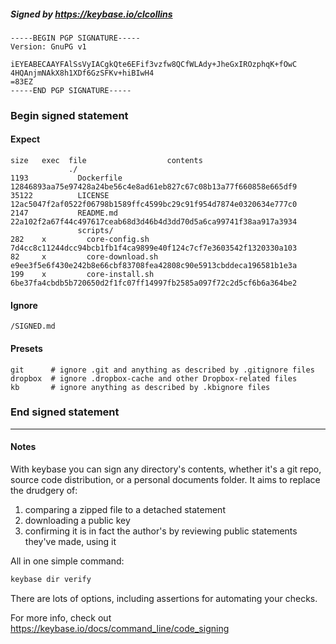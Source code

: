 ##### Signed by https://keybase.io/clcollins
```
-----BEGIN PGP SIGNATURE-----
Version: GnuPG v1

iEYEABECAAYFAlSsVyIACgkQte6EFif3vzfw8QCfWLAdy+JheGxIROzphqK+fOwC
4HQAnjmNAkX8h1XDf6GzSFKv+hiBIwH4
=83EZ
-----END PGP SIGNATURE-----

```

<!-- END SIGNATURES -->

### Begin signed statement 

#### Expect

```
size   exec  file                  contents                                                        
             ./                                                                                    
1193           Dockerfile          12846893aa75e97428a24be56c4e8ad61eb827c67c08b13a77f660858e665df9
35122          LICENSE             12ac5047f2af0522f06798b1589ffc4599bc29c91f954d7874e0320634e777c0
2147           README.md           22a102f2a67f44c497617ceab68d3d46b4d3dd70d5a6ca99741f38aa917a3934
               scripts/                                                                            
282    x         core-config.sh    7d4cc8c11244dcc94bcb1fb1f4ca9899e40f124c7cf7e3603542f1320330a103
82     x         core-download.sh  e9ee3f5e6f430e242b8e66cbf83708fea42808c90e5913cbddeca196581b1e3a
199    x         core-install.sh   6be37fa4cbdb5b720650d2f1fc07ff14997fb2585a097f72c2d5cf6b6a364be2
```

#### Ignore

```
/SIGNED.md
```

#### Presets

```
git      # ignore .git and anything as described by .gitignore files
dropbox  # ignore .dropbox-cache and other Dropbox-related files    
kb       # ignore anything as described by .kbignore files          
```

<!-- summarize version = 0.0.9 -->

### End signed statement

<hr>

#### Notes

With keybase you can sign any directory's contents, whether it's a git repo,
source code distribution, or a personal documents folder. It aims to replace the drudgery of:

  1. comparing a zipped file to a detached statement
  2. downloading a public key
  3. confirming it is in fact the author's by reviewing public statements they've made, using it

All in one simple command:

```bash
keybase dir verify
```

There are lots of options, including assertions for automating your checks.

For more info, check out https://keybase.io/docs/command_line/code_signing